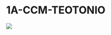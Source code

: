 # 1A-CCM-TEOTONIO



![](https://encrypted-tbn0.gstatic.com/images?q=tbn:ANd9GcT_dWT4YyELFP52qcV6ePaUn66WgOlvSqxzvYMzzmvGgu-xytiyaHR0rO_ft1qDE07-0h0&usqp=CAU)
